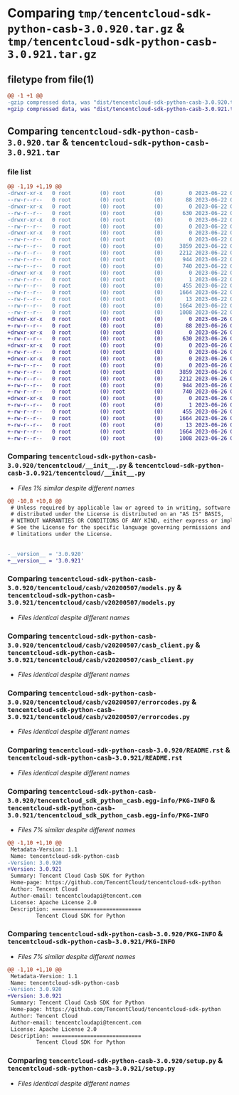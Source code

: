 # Comparing `tmp/tencentcloud-sdk-python-casb-3.0.920.tar.gz` & `tmp/tencentcloud-sdk-python-casb-3.0.921.tar.gz`

## filetype from file(1)

```diff
@@ -1 +1 @@
-gzip compressed data, was "dist/tencentcloud-sdk-python-casb-3.0.920.tar", last modified: Thu Jun 22 00:18:29 2023, max compression
+gzip compressed data, was "dist/tencentcloud-sdk-python-casb-3.0.921.tar", last modified: Mon Jun 26 00:18:26 2023, max compression
```

## Comparing `tencentcloud-sdk-python-casb-3.0.920.tar` & `tencentcloud-sdk-python-casb-3.0.921.tar`

### file list

```diff
@@ -1,19 +1,19 @@
-drwxr-xr-x   0 root         (0) root         (0)        0 2023-06-22 00:18:29.000000 tencentcloud-sdk-python-casb-3.0.920/
--rw-r--r--   0 root         (0) root         (0)       88 2023-06-22 00:18:29.000000 tencentcloud-sdk-python-casb-3.0.920/setup.cfg
-drwxr-xr-x   0 root         (0) root         (0)        0 2023-06-22 00:18:29.000000 tencentcloud-sdk-python-casb-3.0.920/tencentcloud/
--rw-r--r--   0 root         (0) root         (0)      630 2023-06-22 00:18:29.000000 tencentcloud-sdk-python-casb-3.0.920/tencentcloud/__init__.py
-drwxr-xr-x   0 root         (0) root         (0)        0 2023-06-22 00:18:29.000000 tencentcloud-sdk-python-casb-3.0.920/tencentcloud/casb/
--rw-r--r--   0 root         (0) root         (0)        0 2023-06-22 00:18:29.000000 tencentcloud-sdk-python-casb-3.0.920/tencentcloud/casb/__init__.py
-drwxr-xr-x   0 root         (0) root         (0)        0 2023-06-22 00:18:29.000000 tencentcloud-sdk-python-casb-3.0.920/tencentcloud/casb/v20200507/
--rw-r--r--   0 root         (0) root         (0)        0 2023-06-22 00:18:29.000000 tencentcloud-sdk-python-casb-3.0.920/tencentcloud/casb/v20200507/__init__.py
--rw-r--r--   0 root         (0) root         (0)     3859 2023-06-22 00:18:29.000000 tencentcloud-sdk-python-casb-3.0.920/tencentcloud/casb/v20200507/models.py
--rw-r--r--   0 root         (0) root         (0)     2212 2023-06-22 00:18:29.000000 tencentcloud-sdk-python-casb-3.0.920/tencentcloud/casb/v20200507/casb_client.py
--rw-r--r--   0 root         (0) root         (0)      944 2023-06-22 00:18:29.000000 tencentcloud-sdk-python-casb-3.0.920/tencentcloud/casb/v20200507/errorcodes.py
--rw-r--r--   0 root         (0) root         (0)      740 2023-06-22 00:18:29.000000 tencentcloud-sdk-python-casb-3.0.920/README.rst
-drwxr-xr-x   0 root         (0) root         (0)        0 2023-06-22 00:18:29.000000 tencentcloud-sdk-python-casb-3.0.920/tencentcloud_sdk_python_casb.egg-info/
--rw-r--r--   0 root         (0) root         (0)        1 2023-06-22 00:18:29.000000 tencentcloud-sdk-python-casb-3.0.920/tencentcloud_sdk_python_casb.egg-info/dependency_links.txt
--rw-r--r--   0 root         (0) root         (0)      455 2023-06-22 00:18:29.000000 tencentcloud-sdk-python-casb-3.0.920/tencentcloud_sdk_python_casb.egg-info/SOURCES.txt
--rw-r--r--   0 root         (0) root         (0)     1664 2023-06-22 00:18:29.000000 tencentcloud-sdk-python-casb-3.0.920/tencentcloud_sdk_python_casb.egg-info/PKG-INFO
--rw-r--r--   0 root         (0) root         (0)       13 2023-06-22 00:18:29.000000 tencentcloud-sdk-python-casb-3.0.920/tencentcloud_sdk_python_casb.egg-info/top_level.txt
--rw-r--r--   0 root         (0) root         (0)     1664 2023-06-22 00:18:29.000000 tencentcloud-sdk-python-casb-3.0.920/PKG-INFO
--rw-r--r--   0 root         (0) root         (0)     1008 2023-06-22 00:18:29.000000 tencentcloud-sdk-python-casb-3.0.920/setup.py
+drwxr-xr-x   0 root         (0) root         (0)        0 2023-06-26 00:18:26.000000 tencentcloud-sdk-python-casb-3.0.921/
+-rw-r--r--   0 root         (0) root         (0)       88 2023-06-26 00:18:26.000000 tencentcloud-sdk-python-casb-3.0.921/setup.cfg
+drwxr-xr-x   0 root         (0) root         (0)        0 2023-06-26 00:18:26.000000 tencentcloud-sdk-python-casb-3.0.921/tencentcloud/
+-rw-r--r--   0 root         (0) root         (0)      630 2023-06-26 00:18:26.000000 tencentcloud-sdk-python-casb-3.0.921/tencentcloud/__init__.py
+drwxr-xr-x   0 root         (0) root         (0)        0 2023-06-26 00:18:26.000000 tencentcloud-sdk-python-casb-3.0.921/tencentcloud/casb/
+-rw-r--r--   0 root         (0) root         (0)        0 2023-06-26 00:18:26.000000 tencentcloud-sdk-python-casb-3.0.921/tencentcloud/casb/__init__.py
+drwxr-xr-x   0 root         (0) root         (0)        0 2023-06-26 00:18:26.000000 tencentcloud-sdk-python-casb-3.0.921/tencentcloud/casb/v20200507/
+-rw-r--r--   0 root         (0) root         (0)        0 2023-06-26 00:18:26.000000 tencentcloud-sdk-python-casb-3.0.921/tencentcloud/casb/v20200507/__init__.py
+-rw-r--r--   0 root         (0) root         (0)     3859 2023-06-26 00:18:26.000000 tencentcloud-sdk-python-casb-3.0.921/tencentcloud/casb/v20200507/models.py
+-rw-r--r--   0 root         (0) root         (0)     2212 2023-06-26 00:18:26.000000 tencentcloud-sdk-python-casb-3.0.921/tencentcloud/casb/v20200507/casb_client.py
+-rw-r--r--   0 root         (0) root         (0)      944 2023-06-26 00:18:26.000000 tencentcloud-sdk-python-casb-3.0.921/tencentcloud/casb/v20200507/errorcodes.py
+-rw-r--r--   0 root         (0) root         (0)      740 2023-06-26 00:18:26.000000 tencentcloud-sdk-python-casb-3.0.921/README.rst
+drwxr-xr-x   0 root         (0) root         (0)        0 2023-06-26 00:18:26.000000 tencentcloud-sdk-python-casb-3.0.921/tencentcloud_sdk_python_casb.egg-info/
+-rw-r--r--   0 root         (0) root         (0)        1 2023-06-26 00:18:26.000000 tencentcloud-sdk-python-casb-3.0.921/tencentcloud_sdk_python_casb.egg-info/dependency_links.txt
+-rw-r--r--   0 root         (0) root         (0)      455 2023-06-26 00:18:26.000000 tencentcloud-sdk-python-casb-3.0.921/tencentcloud_sdk_python_casb.egg-info/SOURCES.txt
+-rw-r--r--   0 root         (0) root         (0)     1664 2023-06-26 00:18:26.000000 tencentcloud-sdk-python-casb-3.0.921/tencentcloud_sdk_python_casb.egg-info/PKG-INFO
+-rw-r--r--   0 root         (0) root         (0)       13 2023-06-26 00:18:26.000000 tencentcloud-sdk-python-casb-3.0.921/tencentcloud_sdk_python_casb.egg-info/top_level.txt
+-rw-r--r--   0 root         (0) root         (0)     1664 2023-06-26 00:18:26.000000 tencentcloud-sdk-python-casb-3.0.921/PKG-INFO
+-rw-r--r--   0 root         (0) root         (0)     1008 2023-06-26 00:18:26.000000 tencentcloud-sdk-python-casb-3.0.921/setup.py
```

### Comparing `tencentcloud-sdk-python-casb-3.0.920/tencentcloud/__init__.py` & `tencentcloud-sdk-python-casb-3.0.921/tencentcloud/__init__.py`

 * *Files 1% similar despite different names*

```diff
@@ -10,8 +10,8 @@
 # Unless required by applicable law or agreed to in writing, software
 # distributed under the License is distributed on an "AS IS" BASIS,
 # WITHOUT WARRANTIES OR CONDITIONS OF ANY KIND, either express or implied.
 # See the License for the specific language governing permissions and
 # limitations under the License.
 
 
-__version__ = '3.0.920'
+__version__ = '3.0.921'
```

### Comparing `tencentcloud-sdk-python-casb-3.0.920/tencentcloud/casb/v20200507/models.py` & `tencentcloud-sdk-python-casb-3.0.921/tencentcloud/casb/v20200507/models.py`

 * *Files identical despite different names*

### Comparing `tencentcloud-sdk-python-casb-3.0.920/tencentcloud/casb/v20200507/casb_client.py` & `tencentcloud-sdk-python-casb-3.0.921/tencentcloud/casb/v20200507/casb_client.py`

 * *Files identical despite different names*

### Comparing `tencentcloud-sdk-python-casb-3.0.920/tencentcloud/casb/v20200507/errorcodes.py` & `tencentcloud-sdk-python-casb-3.0.921/tencentcloud/casb/v20200507/errorcodes.py`

 * *Files identical despite different names*

### Comparing `tencentcloud-sdk-python-casb-3.0.920/README.rst` & `tencentcloud-sdk-python-casb-3.0.921/README.rst`

 * *Files identical despite different names*

### Comparing `tencentcloud-sdk-python-casb-3.0.920/tencentcloud_sdk_python_casb.egg-info/PKG-INFO` & `tencentcloud-sdk-python-casb-3.0.921/tencentcloud_sdk_python_casb.egg-info/PKG-INFO`

 * *Files 7% similar despite different names*

```diff
@@ -1,10 +1,10 @@
 Metadata-Version: 1.1
 Name: tencentcloud-sdk-python-casb
-Version: 3.0.920
+Version: 3.0.921
 Summary: Tencent Cloud Casb SDK for Python
 Home-page: https://github.com/TencentCloud/tencentcloud-sdk-python
 Author: Tencent Cloud
 Author-email: tencentcloudapi@tencent.com
 License: Apache License 2.0
 Description: ============================
         Tencent Cloud SDK for Python
```

### Comparing `tencentcloud-sdk-python-casb-3.0.920/PKG-INFO` & `tencentcloud-sdk-python-casb-3.0.921/PKG-INFO`

 * *Files 7% similar despite different names*

```diff
@@ -1,10 +1,10 @@
 Metadata-Version: 1.1
 Name: tencentcloud-sdk-python-casb
-Version: 3.0.920
+Version: 3.0.921
 Summary: Tencent Cloud Casb SDK for Python
 Home-page: https://github.com/TencentCloud/tencentcloud-sdk-python
 Author: Tencent Cloud
 Author-email: tencentcloudapi@tencent.com
 License: Apache License 2.0
 Description: ============================
         Tencent Cloud SDK for Python
```

### Comparing `tencentcloud-sdk-python-casb-3.0.920/setup.py` & `tencentcloud-sdk-python-casb-3.0.921/setup.py`

 * *Files identical despite different names*

